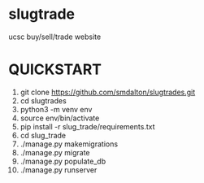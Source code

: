 # slugtrade
ucsc buy/sell/trade website
# QUICKSTART

1. git clone https://github.com/smdalton/slugtrades.git
2. cd slugtrades
3. python3 -m venv env
4. source env/bin/activate
5. pip install -r slug_trade/requirements.txt
6. cd slug_trade
7. ./manage.py makemigrations
8. ./manage.py migrate
9. ./manage.py populate_db
10. ./manage.py runserver
